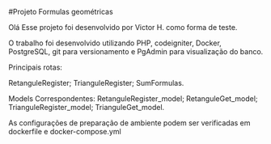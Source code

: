 #Projeto Formulas geométricas

Olá
Esse projeto foi desenvolvido por Victor H. como forma de teste.

O trabalho foi desenvolvido utilizando PHP, codeigniter, Docker, PostgreSQL, git para versionamento e PgAdmin para visualização do banco.

Principais rotas:

RetanguleRegister; 
TrianguleRegister; 
SumFormulas.

Models Correspondentes:
RetanguleRegister_model; 
RetanguleGet_model; 
TrianguleRegister_model; 
TrianguleGet_model.

As configurações de preparação de ambiente podem ser verificadas em
dockerfile e docker-compose.yml
